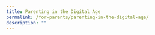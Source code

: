 ```yaml
---
title: Parenting in the Digital Age
permalink: /for-parents/parenting-in-the-digital-age/
description: ""
---
```

